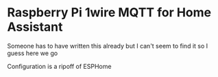 # Raspberry Pi 1wire MQTT for Home Assistant

Someone has to have written this already but I can't seem to find it so I guess here we go

Configuration is a ripoff of ESPHome
